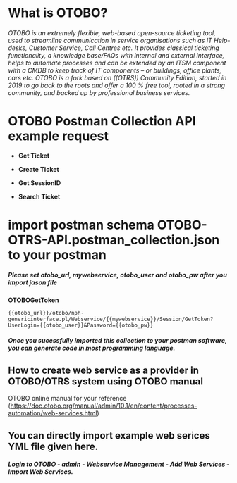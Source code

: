 # What is OTOBO?

######  OTOBO is an extremely flexible, web-based open-source ticketing tool, used to streamline communication in service organisations such as IT Help-desks, Customer Service, Call Centres etc. It provides classical ticketing functionality, a knowledge base/FAQs with internal and external interface, helps to automate processes and can be extended by an ITSM component with a CMDB to keep track of IT components – or buildings, office plants, cars etc. OTOBO is a fork based on ((OTRS)) Community Edition, started in 2019 to go back to the roots and offer a 100 % free tool, rooted in a strong community, and backed up by professional business services.


# OTOBO Postman Collection API example request

- **Get Ticket**

- **Create Ticket**
 
- **Get SessionID**

- **Search Ticket**


# import postman schema OTOBO-OTRS-API.postman_collection.json to your postman 

##### Please set otobo_url, mywebservice, otobo_user and otobo_pw after you import jason file


**OTOBOGetToken**

```
{{otobo_url}}/otobo/nph-genericinterface.pl/Webservice/{{mywebservice}}/Session/GetToken?UserLogin={{otobo_user}}&Password={{otobo_pw}}
```

##### Once you sucessfully imported this collection to your postman software, you can generate code in most programming language. 


## How to create web service as a provider in OTOBO/OTRS system using OTOBO manual

OTOBO online manual for your reference (https://doc.otobo.org/manual/admin/10.1/en/content/processes-automation/web-services.html)

## You can directly import example web serices YML file given here. 

##### Login to OTOBO - admin - Webservice Management - Add Web Services -  Import Web Services. 







